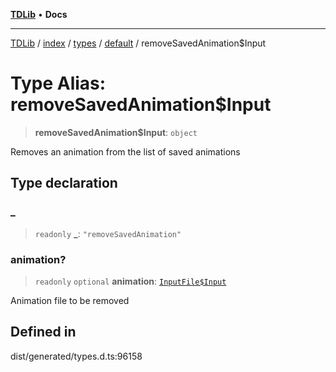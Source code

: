 [**TDLib**](../../../../../../README.md) • **Docs**

***

[TDLib](../../../../../../modules.md) / [index](../../../../../README.md) / [types](../../../README.md) / [default](../README.md) / removeSavedAnimation$Input

# Type Alias: removeSavedAnimation$Input

> **removeSavedAnimation$Input**: `object`

Removes an animation from the list of saved animations

## Type declaration

### \_

> `readonly` **\_**: `"removeSavedAnimation"`

### animation?

> `readonly` `optional` **animation**: [`InputFile$Input`](InputFile$Input.md)

Animation file to be removed

## Defined in

dist/generated/types.d.ts:96158
